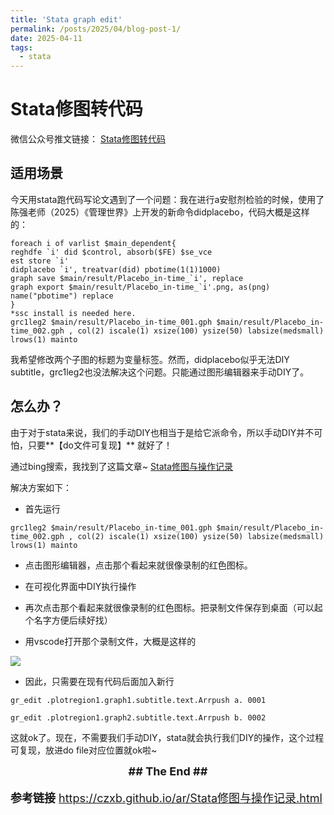 ```yaml
---
title: 'Stata graph edit'
permalink: /posts/2025/04/blog-post-1/
date: 2025-04-11
tags:
  - stata
---
```


# Stata修图转代码

微信公众号推文链接： [Stata修图转代码](https://mp.weixin.qq.com/s/2E8R-I_6FLn7uTsh5L9Nag)

## 适用场景
今天用stata跑代码写论文遇到了一个问题：我在进行a安慰剂检验的时候，使用了陈强老师（2025）《管理世界》上开发的新命令didplacebo，代码大概是这样的：

```
foreach i of varlist $main_dependent{
reghdfe `i' did $control, absorb($FE) $se_vce
est store `i'
didplacebo `i', treatvar(did) pbotime(1(1)1000)
graph save $main/result/Placebo_in-time_`i', replace
graph export $main/result/Placebo_in-time_`i'.png, as(png) name("pbotime") replace
}
*ssc install is needed here.
grc1leg2 $main/result/Placebo_in-time_001.gph $main/result/Placebo_in-time_002.gph , col(2) iscale(1) xsize(100) ysize(50) labsize(medsmall) lrows(1) mainto
```

我希望修改两个子图的标题为变量标签。然而，didplacebo似乎无法DIY subtitle，grc1leg2也没法解决这个问题。只能通过图形编辑器来手动DIY了。

## 怎么办？

由于对于stata来说，我们的手动DIY也相当于是给它派命令，所以手动DIY并不可怕，只要**【do文件可复现】** 就好了！

通过bing搜索，我找到了这篇文章~
[Stata修图与操作记录](https://czxb.github.io/ar/Stata修图与操作记录.html)

解决方案如下：
- 首先运行
```
grc1leg2 $main/result/Placebo_in-time_001.gph $main/result/Placebo_in-time_002.gph , col(2) iscale(1) xsize(100) ysize(50) labsize(medsmall) lrows(1) mainto
```

- 点击图形编辑器，点击那个看起来就很像录制的红色图标。

- 在可视化界面中DIY执行操作

- 再次点击那个看起来就很像录制的红色图标。把录制文件保存到桌面（可以起个名字方便后续好找）

- 用vscode打开那个录制文件，大概是这样的

![](https://files.mdnice.com/user/77043/1e5de925-0e78-4365-9de1-f8238198d75c.png)

- 因此，只需要在现有代码后面加入新行
```
gr_edit .plotregion1.graph1.subtitle.text.Arrpush a. 0001

gr_edit .plotregion1.graph2.subtitle.text.Arrpush b. 0002
```

这就ok了。现在，不需要我们手动DIY，stata就会执行我们DIY的操作，这个过程可复现，放进do file对应位置就ok啦~

**<font size=4><center>## The End ##</center>**

**参考链接**
https://czxb.github.io/ar/Stata修图与操作记录.html

